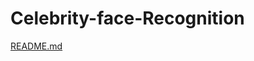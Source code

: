 # Celebrity-face-Recognition
[README.md](https://github.com/rajeshsingh123/Celebrity-face-Recognition/files/10392905/README.md)

